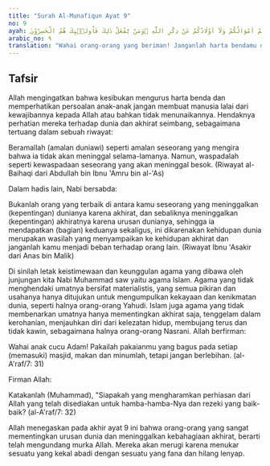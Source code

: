 ```yaml
---
title: "Surah Al-Munafiqun Ayat 9"
no: 9
ayah: يٰٓاَيُّهَا الَّذِيْنَ اٰمَنُوْا لَا تُلْهِكُمْ اَمْوَالُكُمْ وَلَآ اَوْلَادُكُمْ عَنْ ذِكْرِ اللّٰهِ ۚوَمَنْ يَّفْعَلْ ذٰلِكَ فَاُولٰۤىِٕكَ هُمُ الْخٰسِرُوْنَ 
arabic_no: ٩
translation: "Wahai orang-orang yang beriman! Janganlah harta bendamu dan anak-anakmu melalaikan kamu dari mengingat Allah. Dan barangsiapa berbuat demikian, maka mereka itulah orang-orang yang rugi."
---
```


## Tafsir

Allah mengingatkan bahwa kesibukan mengurus harta benda dan memperhatikan persoalan anak-anak jangan membuat manusia lalai dari kewajibannya kepada Allah atau bahkan tidak menunaikannya. Hendaknya perhatian mereka terhadap dunia dan akhirat seimbang, sebagaimana tertuang dalam sebuah riwayat:

Beramallah (amalan duniawi) seperti amalan seseorang yang mengira bahwa ia tidak akan meninggal selama-lamanya. Namun, waspadalah seperti kewaspadaan seseorang yang akan meninggal besok. (Riwayat al-Baihaqi dari Abdullah bin Ibnu 'Amru bin al-'As)

Dalam hadis lain, Nabi bersabda:

Bukanlah orang yang terbaik di antara kamu seseorang yang meninggalkan (kepentingan) dunianya karena akhirat, dan sebaliknya meninggalkan (kepentingan) akhiratnya karena urusan dunianya, sehingga ia mendapatkan (bagian) keduanya sekaligus, ini dikarenakan kehidupan dunia merupakan wasilah yang menyampaikan ke kehidupan akhirat dan janganlah kamu menjadi beban terhadap orang lain. (Riwayat Ibnu 'Asakir dari Anas bin Malik) 

Di sinilah letak keistimewaan dan keunggulan agama yang dibawa oleh junjungan kita Nabi Muhammad saw yaitu agama Islam. Agama yang tidak menghendaki umatnya bersifat materialistis, yang semua pikiran dan usahanya hanya ditujukan untuk mengumpulkan kekayaan dan kenikmatan dunia, seperti halnya orang-orang Yahudi. Islam juga agama yang tidak membenarkan umatnya hanya mementingkan akhirat saja, tenggelam dalam kerohanian, menjauhkan diri dari kelezatan hidup, membujang terus dan tidak kawin, sebagaimana halnya orang-orang Nasrani. Allah berfirman:

Wahai anak cucu Adam! Pakailah pakaianmu yang bagus pada setiap (memasuki) masjid, makan dan minumlah, tetapi jangan berlebihan. (al-A'raf/7: 31)

Firman Allah:

Katakanlah (Muhammad), "Siapakah yang mengharamkan perhiasan dari Allah yang telah disediakan untuk hamba-hamba-Nya dan rezeki yang baik-baik? (al-A'raf/7: 32)

Allah menegaskan pada akhir ayat 9 ini bahwa orang-orang yang sangat mementingkan urusan dunia dan meninggalkan kebahagiaan akhirat, berarti telah mengundang murka Allah. Mereka akan merugi karena menukar sesuatu yang kekal abadi dengan sesuatu yang fana dan hilang lenyap.